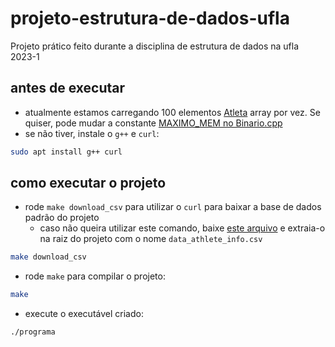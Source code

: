 # projeto-estrutura-de-dados-ufla

Projeto prático feito durante a disciplina de estrutura de dados na ufla 2023-1

## antes de executar

- atualmente estamos carregando 100 elementos [Atleta](./structs.hpp) array por vez. Se quiser, pode mudar a constante [MAXIMO_MEM no Binario.cpp](./Binario.cpp)
- se não tiver, instale o `g++` e `curl`:

```bash
sudo apt install g++ curl
```

## como executar o projeto

- rode `make download_csv` para utilizar o `curl` para baixar a base de dados padrão do projeto
  - caso não queira utilizar este comando, baixe [este arquivo](https://drive.google.com/file/d/1Ml9S26KHH65p4lNhMPqG1UkCb6ti0vM8/view) e extraia-o na raiz do projeto com o nome `data_athlete_info.csv`

```bash
make download_csv
```

- rode `make` para compilar o projeto:

```bash
make
```

- execute o executável criado:

```bash
./programa
```